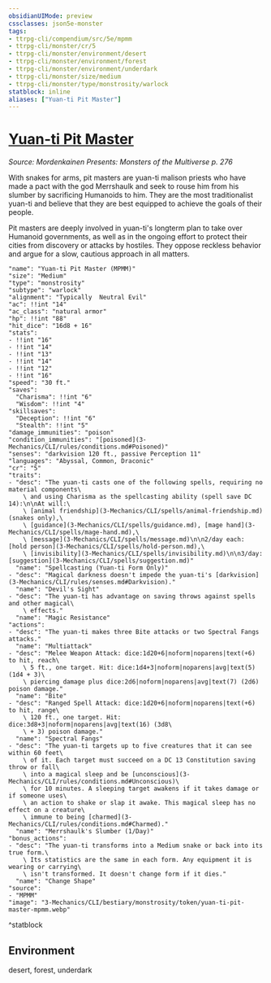 ```yaml
---
obsidianUIMode: preview
cssclasses: json5e-monster
tags:
- ttrpg-cli/compendium/src/5e/mpmm
- ttrpg-cli/monster/cr/5
- ttrpg-cli/monster/environment/desert
- ttrpg-cli/monster/environment/forest
- ttrpg-cli/monster/environment/underdark
- ttrpg-cli/monster/size/medium
- ttrpg-cli/monster/type/monstrosity/warlock
statblock: inline
aliases: ["Yuan-ti Pit Master"]
---
```

# [Yuan-ti Pit Master](3-Mechanics\CLI\bestiary\monstrosity/yuan-ti-pit-master-mpmm.md)
*Source: Mordenkainen Presents: Monsters of the Multiverse p. 276*  

With snakes for arms, pit masters are yuan-ti malison priests who have made a pact with the god Merrshaulk and seek to rouse him from his slumber by sacrificing Humanoids to him. They are the most traditionalist yuan-ti and believe that they are best equipped to achieve the goals of their people.

Pit masters are deeply involved in yuan-ti's longterm plan to take over Humanoid governments, as well as in the ongoing effort to protect their cities from discovery or attacks by hostiles. They oppose reckless behavior and argue for a slow, cautious approach in all matters.

```statblock
"name": "Yuan-ti Pit Master (MPMM)"
"size": "Medium"
"type": "monstrosity"
"subtype": "warlock"
"alignment": "Typically  Neutral Evil"
"ac": !!int "14"
"ac_class": "natural armor"
"hp": !!int "88"
"hit_dice": "16d8 + 16"
"stats":
- !!int "16"
- !!int "14"
- !!int "13"
- !!int "14"
- !!int "12"
- !!int "16"
"speed": "30 ft."
"saves":
  "Charisma": !!int "6"
  "Wisdom": !!int "4"
"skillsaves":
  "Deception": !!int "6"
  "Stealth": !!int "5"
"damage_immunities": "poison"
"condition_immunities": "[poisoned](3-Mechanics/CLI/rules/conditions.md#Poisoned)"
"senses": "darkvision 120 ft., passive Perception 11"
"languages": "Abyssal, Common, Draconic"
"cr": "5"
"traits":
- "desc": "The yuan-ti casts one of the following spells, requiring no material components\
    \ and using Charisma as the spellcasting ability (spell save DC 14):\n\nAt will:\
    \ [animal friendship](3-Mechanics/CLI/spells/animal-friendship.md) (snakes only),\
    \ [guidance](3-Mechanics/CLI/spells/guidance.md), [mage hand](3-Mechanics/CLI/spells/mage-hand.md),\
    \ [message](3-Mechanics/CLI/spells/message.md)\n\n2/day each: [hold person](3-Mechanics/CLI/spells/hold-person.md),\
    \ [invisibility](3-Mechanics/CLI/spells/invisibility.md)\n\n3/day: [suggestion](3-Mechanics/CLI/spells/suggestion.md)"
  "name": "Spellcasting (Yuan-ti Form Only)"
- "desc": "Magical darkness doesn't impede the yuan-ti's [darkvision](3-Mechanics/CLI/rules/senses.md#Darkvision)."
  "name": "Devil's Sight"
- "desc": "The yuan-ti has advantage on saving throws against spells and other magical\
    \ effects."
  "name": "Magic Resistance"
"actions":
- "desc": "The yuan-ti makes three Bite attacks or two Spectral Fangs attacks."
  "name": "Multiattack"
- "desc": "Melee Weapon Attack: dice:1d20+6|noform|noparens|text(+6) to hit, reach\
    \ 5 ft., one target. Hit: dice:1d4+3|noform|noparens|avg|text(5) (1d4 + 3)\
    \ piercing damage plus dice:2d6|noform|noparens|avg|text(7) (2d6) poison damage."
  "name": "Bite"
- "desc": "Ranged Spell Attack: dice:1d20+6|noform|noparens|text(+6) to hit, range\
    \ 120 ft., one target. Hit: dice:3d8+3|noform|noparens|avg|text(16) (3d8\
    \ + 3) poison damage."
  "name": "Spectral Fangs"
- "desc": "The yuan-ti targets up to five creatures that it can see within 60 feet\
    \ of it. Each target must succeed on a DC 13 Constitution saving throw or fall\
    \ into a magical sleep and be [unconscious](3-Mechanics/CLI/rules/conditions.md#Unconscious)\
    \ for 10 minutes. A sleeping target awakens if it takes damage or if someone uses\
    \ an action to shake or slap it awake. This magical sleep has no effect on a creature\
    \ immune to being [charmed](3-Mechanics/CLI/rules/conditions.md#Charmed)."
  "name": "Merrshaulk's Slumber (1/Day)"
"bonus_actions":
- "desc": "The yuan-ti transforms into a Medium snake or back into its true form.\
    \ Its statistics are the same in each form. Any equipment it is wearing or carrying\
    \ isn't transformed. It doesn't change form if it dies."
  "name": "Change Shape"
"source":
- "MPMM"
"image": "3-Mechanics/CLI/bestiary/monstrosity/token/yuan-ti-pit-master-mpmm.webp"
```
^statblock

## Environment

desert, forest, underdark